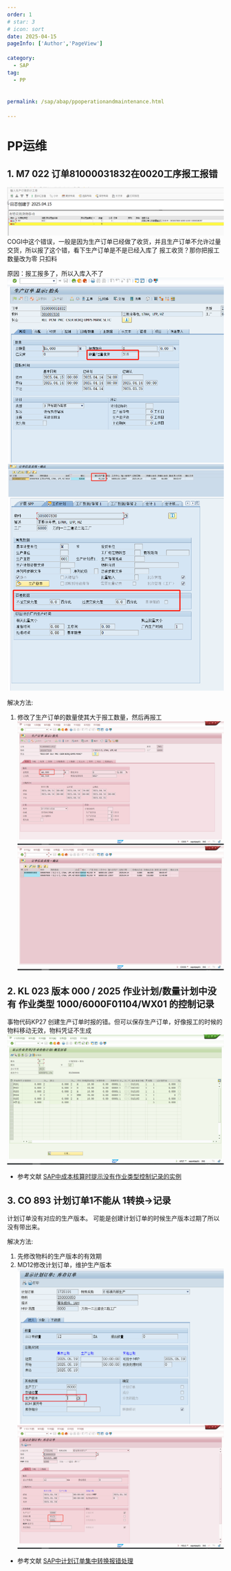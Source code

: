 ```yaml
---
order: 1
# star: 3
# icon: sort
date: 2025-04-15
pageInfo: ['Author','PageView']

category:
  - SAP
tag:
  - PP


permalink: /sap/abap/ppoperationandmaintenance.html

---
```


# PP运维
<!-- :::tip
::: -->
<!-- 摘要截止标签 -->
<!-- more -->

## 1. M7 022 订单81000031832在0020工序报工报错
![alt text](d043f97ac52a69d4ddbb374dfb7b188.png)
COGI中这个错误，一般是因为生产订单已经做了收货，并且生产订单不允许过量交货，所以报了这个错，看下生产订单是不是已经入库了
报工收货？那你把报工数量改为零 只扣料

原因：报工报多了，所以入库入不了
![alt text](b806e41b-0146-4416-b02d-b57e9e5471eb.png)
![alt text](ba91ae90-91c5-46d8-a558-3f10b11aadc8.png)
![alt text](98bf0acc-86f7-4751-8f31-7927b672465e.png)

解决方法:
1. 修改了生产订单的数量使其大于报工数量，然后再报工
![alt text](image.png)
![alt text](image-1.png)

<!-- [PO 发布外围系统REST-＞SAP RFC同步接口-Seele_1018](https://blog.csdn.net/qq_44826887/article/details/134922069)
[PO 发布SAP SProxy-＞外围系统 WebService-Seele_1018](https://blog.csdn.net/qq_44826887/article/details/135170299) -->

## 2. KL 023 版本 000 / 2025 作业计划/数量计划中没有 作业类型 1000/6000F01104/WX01 的控制记录
事物代码KP27
创建生产订单时报的错。但可以保存生产订单，好像报工的时候的物料移动无效，物料凭证不生成
![alt text](image-2.png)
- 参考文献
[SAP中成本核算时提示没有作业类型控制记录的实例](https://zhuanlan.zhihu.com/p/440716348)

## 3. CO 893 计划订单1不能从 1转换->记录
计划订单没有对应的生产版本。
可能是创建计划订单的时候生产版本过期了所以没有带出来。

解决方法:
1. 先修改物料的生产版本的有效期
2. MD12修改计划订单，维护生产版本
![alt text](1747122299577.jpg)
![alt text](image-3.png)
- 参考文献
[SAP中计划订单集中转换报错处理](https://blog.csdn.net/fish_yu_yu/article/details/146524425)